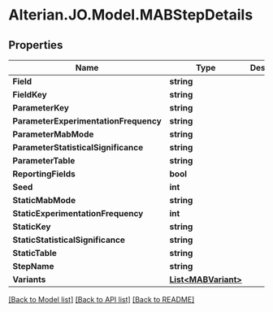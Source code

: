 # Alterian.JO.Model.MABStepDetails

## Properties

Name | Type | Description | Notes
------------ | ------------- | ------------- | -------------
**Field** | **string** |  | [optional] 
**FieldKey** | **string** |  | [optional] 
**ParameterKey** | **string** |  | [optional] 
**ParameterExperimentationFrequency** | **string** |  | [optional] 
**ParameterMabMode** | **string** |  | [optional] 
**ParameterStatisticalSignificance** | **string** |  | [optional] 
**ParameterTable** | **string** |  | [optional] 
**ReportingFields** | **bool** |  | [optional] 
**Seed** | **int** |  | [optional] 
**StaticMabMode** | **string** |  | [optional] 
**StaticExperimentationFrequency** | **int** |  | [optional] 
**StaticKey** | **string** |  | [optional] 
**StaticStatisticalSignificance** | **string** |  | [optional] 
**StaticTable** | **string** |  | [optional] 
**StepName** | **string** |  | [optional] 
**Variants** | [**List&lt;MABVariant&gt;**](MABVariant.md) |  | [optional] 

[[Back to Model list]](../README.md#documentation-for-models) [[Back to API list]](../README.md#documentation-for-api-endpoints) [[Back to README]](../README.md)

